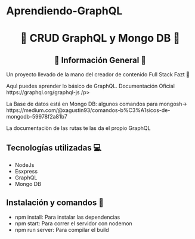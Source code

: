 # Aprendiendo-GraphQL
<h1 align="center">🚀 CRUD GraphQL y Mongo DB 🚀</h1>

<h2 align="center">📃 Información General 📃</h2>

<p>Un proyecto llevado de la mano del creador de contenido Full Stack Fazt 🚀</p>
<p>Aquì puedes aprender lo básico de GraphQL. Documentación Oficial https://graphql.org/graphql-js /p>
<p>La Base de datos está en Mongo DB: algunos comandos para mongosh-> https://medium.com/@xagustin93/comandos-b%C3%A1sicos-de-mongodb-59978f2a81b7</p>
<p>La documentaciòn de las rutas te las da el propio GraphQL</p>

<h2> Tecnologías utilizadas 💻 </h2>
<ul>
  <li>NodeJs</li>
  <li>Esxpress</li>
  <li>GraphQL</li>
  <li>Mongo DB</li>
</ul>

<h2> Instalación y comandos 🔧</h2>
<ul>
  <li> npm install: Para instalar las dependencias </li>
  <li> npm start: Para correr el servidor con nodemon </li>
  <li> npm run server: Para compilar el build </li>
</ul>

